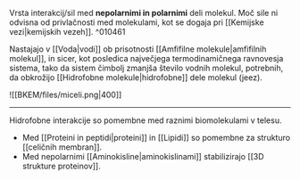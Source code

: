 Vrsta interakcij/sil med **nepolarnimi in polarnimi** deli molekul. Moč sile ni odvisna od privlačnosti med  molekulami, kot se dogaja pri [[Kemijske vezi|kemijskih vezeh]].  ^010461

Nastajajo v [[Voda|vodi]] ob prisotnosti [[Amfifilne molekule|amfifilnih molekul]], in sicer, kot posledica največjega termodinamičnega ravnovesja sistema, tako da sistem  čimbolj zmanjša število vodnih molekul, potrebnih, da obkrožijo [[Hidrofobne molekule|hidrofobne]] dele molekul (jeez).

![[BKEM/files/miceli.png|400]]

---

Hidrofobne interakcije so pomembne med raznimi biomolekulami v telesu.
- Med [[Proteini in peptidi|proteini]] in [[Lipidi]] so pomembne za strukturo [[celičnih membran]]. 
- Med nepolarnimi [[Aminokisline|aminokislinami]] stabilizirajo [[3D strukture proteinov]].